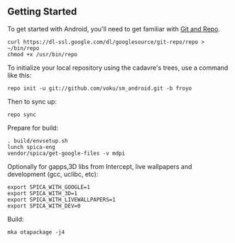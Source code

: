 Getting Started
---------------

To get started with Android, you'll need to get
familiar with [Git and Repo](http://source.android.com/download/using-repo).

    curl https://dl-ssl.google.com/dl/googlesource/git-repo/repo > ~/bin/repo
    chmod +x /usr/bin/repo

To initialize your local repository using the cadavre's trees, use a command like this:

    repo init -u git://github.com/voku/sm_android.git -b froyo

Then to sync up:

    repo sync

Prepare for build:

    . build/envsetup.sh
    lunch spica-eng
    vendor/spica/get-google-files -v mdpi

Optionally for gapps,3D libs from Intercept, live wallpapers and development (gcc, uclibc, etc):

    export SPICA_WITH_GOOGLE=1
    export SPICA_WITH_3D=1
    export SPICA_WITH_LIVEWALLPAPERS=1
    export SPICA_WITH_DEV=0

Build:

    mka otapackage -j4
